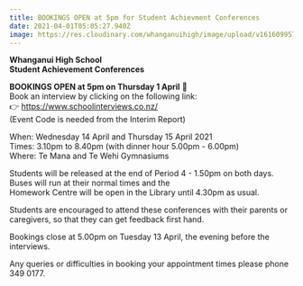 ```yaml
---
title: BOOKINGS OPEN at 5pm for Student Achievment Conferences
date: 2021-04-01T05:05:27.940Z
image: https://res.cloudinary.com/whanganuihigh/image/upload/v1616099574/Events/School_Interviews_image.jpg
---
```

**Whanganui High School  
Student Achievement Conferences**

**BOOKINGS OPEN at 5pm on Thursday 1 April** 🙂  
Book an interview by clicking on the following link:  
👉 https://www.schoolinterviews.co.nz/  
(Event Code is needed from the Interim Report)

When: Wednesday 14 April and Thursday 15 April 2021  
Times: 3.10pm to 8.40pm (with dinner hour 5.00pm - 6.00pm)  
Where: Te Mana and Te Wehi Gymnasiums

Students will be released at the end of Period 4 - 1.50pm on both days.  
Buses will run at their normal times and the  
Homework Centre will be open in the Library until 4.30pm as usual.

Students are encouraged to attend these conferences with their parents or caregivers, so that they can get feedback first hand.

Bookings close at 5.00pm on Tuesday 13 April, the evening before the interviews.

Any queries or difficulties in booking your appointment times please phone 349 0177.